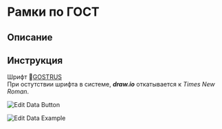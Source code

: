 # Рамки по ГОСТ

## Описание

## Инструкция

Шрифт 📄[GOSTRUS](https://fontlibrary.org/ru/font/gostrus-type-a)\
При остутствии шрифта в системе, _**draw.io**_ откатывается к _Times New Roman_.

![Edit Data Button](https://downloader.disk.yandex.ru/disk/7608c98c9f5e71f6870966a2e49f4c6339a313f16a141652724c5734eba80da9/65c7d934/hLxvPhK8R1QBIU5fEivfqYWoS2Qgnh_PSOX_xDQqsdLWlzQ6S6wzghD9Nz6Z4Qot1bJ0m27UDamOs_wW2E5Naw%3D%3D?uid=0&filename=Edit-Data_Button.png&disposition=attachment&hash=kbTctKB72q80or1HI4Yym41RtINYyvsgrV0GmvyiTFlbh/9bQ/rS8MFCA0iuWNeQq/J6bpmRyOJonT3VoXnDag%3D%3D&limit=0&content_type=image%2Fpng&owner_uid=294067735&fsize=228481&hid=75368d3ed0aea07cfc83468aee8c0415&media_type=image&tknv=v2 "Edit Data Button")

![Edit Data Example](https://s16klg.storage.yandex.net/rdisk/039e927c494c7922caf54062ac9d5b6b4a0bff936c21028223c233db7d1d2d0d/65c7d9fb/hLxvPhK8R1QBIU5fEivfqaw2f782xLd5C65w8VOhRwj5jGoYjOREnXu1yy7nZo6LzORLuntRBRscqC2eM1WXFQ==?uid=0&filename=Edit-Data_Examples.png&disposition=attachment&hash=QvpqJXxavmuAwgQ8XcfT6INNgMFhYME6WcrygjqdTVky040GAw8XxPs9eavAXDl6q/J6bpmRyOJonT3VoXnDag%3D%3D&limit=0&content_type=image%2Fpng&owner_uid=294067735&fsize=188312&hid=b92fca397c7940fd694a80afd3e0bae3&media_type=image&tknv=v2&rtoken=ETK2tJvaRnJa&force_default=no&ycrid=na-f34a5a8da2fc3974b8d3a1b82172f191-downloader17f&ts=6110cbdde34c0&s=d88485ae70fdcb928b998f7ad9d1fab402387cc8a1484658ce6ced8c4ae98ebd&pb=U2FsdGVkX1-zTam9LXinjG5L1KE-7AZmfhA01YWRVXC5LiBGy_PWZw4EdARvQibOl0QPJMDUVeuFmC4fq3nnyl-ayPIiT1_FvgFGTvUiE2M "Edit Data Example")
